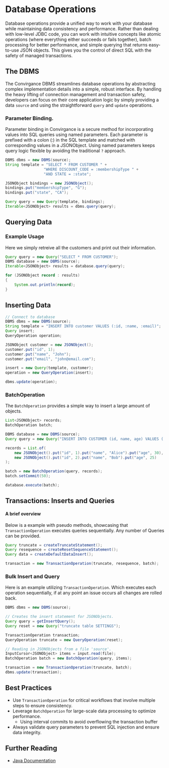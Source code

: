 # Database Operations

Database operations provide a unified way to work with your database while maintaining data consistency and performance. Rather than dealing with low-level JDBC code, you can work with intuitive concepts like atomic operations (where everything either succeeds or fails together), batch processing for better performance, and simple querying that returns easy-to-use JSON objects. This gives you the control of direct SQL with the safety of managed transactions.

## The DBMS

The Convirgance DBMS streamlines database operations by abstracting complex implementation details into a simple, robust interface. By handling the heavy lifting of connection management and transaction safety, developers can focus on their core application logic by simply providing a data `source` and using the straightforward `query` and `update` operations.

### Parameter Binding.

Parameter binding in Convirgance is a secure method for incorporating values into SQL queries using named parameters. Each parameter is prefixed with a colon (:) in the SQL template and matched with corresponding values in a JSONObject. Using named parameters keeps query logic flexible by avoiding the traditional `?` approach.

```java
DBMS dbms = new DBMS(source);
String template = "SELECT * FROM CUSTOMER " +
                 "WHERE DISCOUNT_CODE = :membershipType " +
                 "AND STATE = :state";

JSONObject bindings = new JSONObject();
bindings.put("membershipType", "G");
bindings.put("state", "CA");

Query query = new Query(template, bindings);
Iterable<JSONObject> results = dbms.query(query);
```

## Querying Data

### Example Usage

Here we simply retreive all the customers and print out their information.

```java
Query query = new Query("SELECT * FROM CUSTOMER");
DBMS database = new DBMS(source);
Iterable<JSONObject> results = database.query(query);

for (JSONObject record : results)
{
    System.out.println(record);
}
```

## Inserting Data

```java
// Connect to database
DBMS dbms = new DBMS(source);
String template = "INSERT INTO customer VALUES (:id, :name, :email)";
Query insert;
QueryOperation operation;

JSONObject customer = new JSONObject();
customer.put("id", 1);
customer.put("name", "John");
customer.put("email", "john@email.com");

insert = new Query(template, customer);
operation = new QueryOperation(insert);

dbms.update(operation);
```

### BatchOperation

The `BatchOperation` provides a simple way to insert a large amount of objects.

```java
List<JSONObject> records;
BatchOperation batch;

DBMS database = new DBMS(source);
Query query = new Query("INSERT INTO CUSTOMER (id, name, age) VALUES (:id, :name, :age)");

records = List.of(
    new JSONObject().put("id", 1).put("name", "Alice").put("age", 30),
    new JSONObject().put("id", 2).put("name", "Bob").put("age", 25)
);

batch = new BatchOperation(query, records);
batch.setCommit(50);

database.execute(batch);
```

## Transactions: Inserts and Queries

#### A brief overview

Below is a example with pseudo methods, showcasing that `TransactionOperation` executes queries sequentially. Any number of Queries can be provided.

```java
Query truncate = createTruncateStatement();
Query resequence = createResetSequenceStatement();
Query data = createDefaultDataInsert();

transaction = new TransactionOperation(truncate, resequence, batch);
```

### Bulk Insert and Query

Here is an example utilizing `TransactionOperation`. Which executes each operation sequentially, if at any point an issue occurs all changes are rolled back.

```java
DBMS dbms = new DBMS(source);

// Creates the insert statement for JSONObjects.
Query query = getInsertQuery();
Query reset = new Query("truncate table SETTINGS");

TransactionOperation transaction;
QueryOperation truncate = new QueryOperation(reset);

// Reading in JSONObjects from a file 'source'.
InputCursor<JSONObject> items = input.read(file);
BatchOperation batch = new BatchOperation(query, items);

transaction = new TransactionOperation(truncate, batch);
dbms.update(transaction);
```

## Best Practices

- Use `TransactionOperation` for critical workflows that involve multiple steps to ensure consistency.
- Leverage `BatchOperation` for large-scale data processing to optimize performance.
  - Using interval commits to avoid overflowing the transaction buffer
- Always validate query parameters to prevent SQL injection and ensure data integrity.

## Further Reading

- [Java Documentation](https://docs.invirgance.com/javadocs/convirgance/latest/com/invirgance/convirgance/dbms/package-summary.html)
